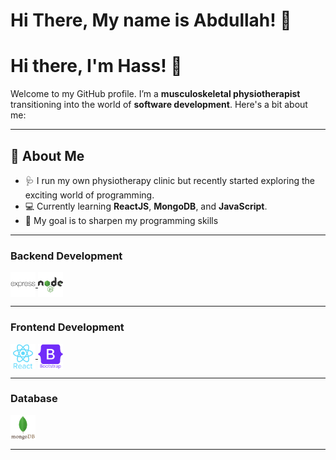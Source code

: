 # Hi There, My name is  Abdullah! 👋


# Hi there, I'm Hass! 👋

Welcome to my GitHub profile. I’m a **musculoskeletal physiotherapist** transitioning into the world of **software development**. Here's a bit about me:

---

## 🌟 About Me
- 🩺 I run my own physiotherapy clinic but recently started exploring the exciting world of programming.
- 💻 Currently learning **ReactJS**, **MongoDB**, and **JavaScript**.
- 🎯 My goal is to sharpen my programming skills 






---
### Backend Development

<a href="https://expressjs.com" target="blank">
<img align="center" src="https://raw.githubusercontent.com/devicons/devicon/master/icons/express/express-original-wordmark.svg" alt="Express" height="40" width="40" />
</a>
<a href="https://nodejs.org" target="blank">
<img align="center" src="https://raw.githubusercontent.com/devicons/devicon/master/icons/nodejs/nodejs-original-wordmark.svg" alt="Node.js" height="40" width="40" />
</a>

---
### Frontend Development 
<a href="https://reactjs.org/" target="blank">
<img align="center" src="https://raw.githubusercontent.com/devicons/devicon/master/icons/react/react-original-wordmark.svg" alt="React" height="40" width="40" />
</a>
<a href="https://getbootstrap.com" target="blank">
<img align="center" src="https://raw.githubusercontent.com/devicons/devicon/master/icons/bootstrap/bootstrap-plain-wordmark.svg" alt="Bootstrap" height="40" width="40" />
</a>

---
### Database
<a href="https://www.mongodb.com/" target="blank">
<img align="center" src="https://raw.githubusercontent.com/devicons/devicon/master/icons/mongodb/mongodb-original-wordmark.svg" alt="MongoDB" height="40" width="40" />
</a>

---






